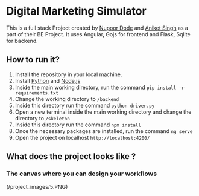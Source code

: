 # Digital Marketing Simulator
This is a full stack Project created by [Nupoor Dode](https://github.com/NupoorD) and [Aniket Singh](https://github.com/Bruces1998) as a part of their BE Project. It uses Angular, Gojs for frontend and Flask, Sqlite for backend.

## How to run it?
1. Install the repository in your local machine.
2. Install [Python](https://www.python.org/downloads/) and [Node.js](https://nodejs.org/en/download/)
3. Inside the main working directory, run the command `pip install -r requirements.txt`
4. Change the working directory to `/backend`
5. Inside this directory run the command `python driver.py`
6. Open a new terminal inside the main working directory and change the directory to `/skeleton`
7. Inside this directory run the command `npm install`
8. Once the necessary packages are installed, run the command `ng serve`
9. Open the project on localhost `http://localhost:4200/`

## What does the project looks like ?
### The canvas where you can design your workflows
(/project_images/5.PNG)


